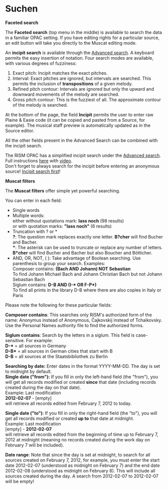 # Suchen
**Faceted search**

The **Faceted search** (top menu in the middle) is available to search the data in a familiar OPAC setting. If you have editing rights for a particular source, an edit button will take you directly to the Muscat editing mode.

An **incipit search** is available through the [Advanced search](https://muscat.rism.info/advanced). A keyboard permits the easy insertion of notation. Four search modes are available, with various degrees of fuzziness:  
1. Exact pitch: Incipit matches the exact pitches.  
2. Interval: Exact pitches are ignored, but intervals are searched. This permits the inclusion of **transpositions** of a given melody.  
3. Refined pitch contour: Intervals are ignored but only the upward and downward movements of the melody are searched.  
4. Gross pitch contour: This is the fuzziest of all. The approximate contour of the melody is searched.  
  
At the bottom of the page, the field **Incipit** permits the user to enter raw Plaine & Easie code (it can be copied and pasted from a Source, for example). The musical staff preview is automatically updated as in the Source editor.  
  
All the other fields present in the Advanced Search can be combined with the incipit search.  
  
The RISM OPAC has a simplified incipit search under the [Advanced search](https://opac.rism.info/index.php?id=3&L=0). Full instructions [here](https://opac.rism.info/index.php?id=8&L=0#c38) with [video](https://youtu.be/HgXFyiXZq5M).  
Don't forget to always search for the incipit before entering an anonymous source! [Incipit search first](https://youtu.be/kKc0zzc8cbo)!   

**Muscat filters**

The **Muscat filters** offer simple yet powerful searching.

You can enter in each field:
- Single words
- Multiple words:   
either without quotations mark: **lass noch** (98 results)  
or with quotation marks: **"lass noch"** (6 results)
- Truncation with ? or \*  
**?**: The question mark replaces exactly one letter. **B?cher** will find Bucher and Bacher.   
**\***: The asterisk can be used to truncate or replace any number of letters. **B\*cher** will find Bucher and Bacher but also Boucher and Bötticher.
- AND, OR, NOT, ( ): Take advantage of Boolean searching. Use parenthesis to group your search. Examples:  
 Composer contains: **(Bach AND Johann) NOT Sebastian**  
 To find Johann Michael Bach and Johann Christian Bach but not Johann Sebastian Bach  
 Siglum contains: **D-B AND (I-\* OR F-P\*)**   
 To find all prints in the library D-B where there are also copies in Italy or Paris

 

Please note the following for these particular fields:

**Composer contains**: This searches only RISM's authorized form of the name: Anonymus instead of Anonymous, Čajkovskij instead of Tchaikovsky. Use the Personal Names authority file to find the authorized forms.

**Siglum contains**: Search by the letters in a siglum. This field is case-sensitive. For example:  
**D-\*** = all sources in Germany  
**D-B\*** = all sources in German cities that start with B  
**D-B** = all sources at the Staatsbibliothek zu Berlin

**Searching by date:** Enter dates in the format YYYY-MM-DD. The day is set to midnight by default.  
**Single date ("from"):** If you fill in only the left-hand field (the "from"), you will get all records modified or created **since** that date (including records created during the day on that date).   
Example: Last modification  
**2012-02-07** - [empty]  
will retrieve all records edited from February 7, 2012 to today.

**Single date ("to")**: If you fill in only the right-hand field (the "to"), you will get all records modified or created **up to** that date at midnight.  
Example: Last modification  
[empty] -   **2012-02-07**  
will retrieve all records edited from the beginning of time up to February 7, 2012 at midnight (meaning no records created during the work day on February 7 will be included).

**Date range**: Note that since the day is set at midnight, to search for all sources created on February 7, 2012, for example, you must enter the start date 2012-02-07 (understood as midnight on February 7) and the end date 2012-02-08 (understood as midnight on February 8). This will include all sources created during the day. A search from 2012-02-07 to 2012-02-07 will be empty!
